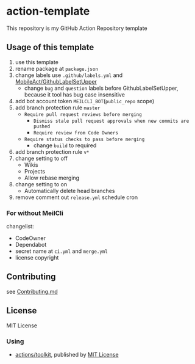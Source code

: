 # action-template
This repository is my GitHub Action Repository template

## Usage of this template
1. use this template
1. rename package at `package.json`
1. change labels use `.github/labels.yml` and [MobileAct/GithubLabelSetUpper](https://github.com/MobileAct/GithubLabelSetUpper)
   - change `bug` and `question` labels before GithubLabelSetUpper, because it tool has bug case insensitive
1. add bot account token `MEILCLI_BOT`(`public_repo` scope)
1. add branch protection rule `master`
   - `Require pull request reviews before merging`
     - `Dismiss stale pull request approvals when new commits are pushed`
     - `Require review from Code Owners`
   - `Require status checks to pass before merging`
     - change `build` to required
1. add branch protection rule `v*`
1. change setting to off
   - Wikis
   - Projects
   - Allow rebase merging
1. change setting to on
    - Automatically delete head branches
1. remove comment out `release.yml` schedule cron

### For without MeilCli
changelist:
- CodeOwner
- Dependabot
- secret name at `ci.yml` and `merge.yml`
- license copyright

## Contributing
see [Contributing.md](./.github/CONTRIBUTING.md)

## License
MIT License

### Using
- [actions/toolkit](https://github.com/actions/toolkit), published by [MIT License](https://github.com/actions/toolkit/blob/master/LICENSE.md)